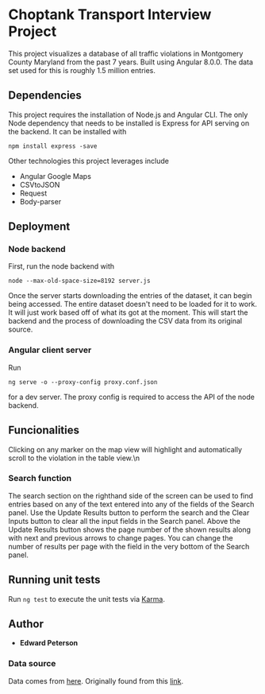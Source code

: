 # Choptank Transport Interview Project

This project visualizes a database of all traffic violations in Montgomery County Maryland from the past 7 years. Built using Angular 8.0.0. The data set used for this is roughly 1.5 million entries. 

## Dependencies
This project requires the installation of Node.js and Angular CLI.
The only Node dependency that needs to be installed is Express for API serving on the backend. It can be installed with 
```
npm install express -save
```
Other technologies this project leverages include
* Angular Google Maps
* CSVtoJSON
* Request
* Body-parser
## Deployment
### Node backend
First, run the node backend with 
```
node --max-old-space-size=8192 server.js
```
Once the server starts downloading the entries of the dataset, it can begin being accessed. The entire dataset doesn't need to be loaded for it to work. It will just work based off of what its got at the moment.
This will start the backend and the process of downloading the CSV data from its original source.
### Angular client server
Run
```
ng serve -o --proxy-config proxy.conf.json
```
for a dev server. The proxy config is required to access the API of the node backend.

## Funcionalities

Clicking on any marker on the map view will highlight and automatically scroll to the violation in the table view.\n

### Search function

The search section on the righthand side of the screen can be used to find entries based on any of the text entered into any of the fields of the Search panel.
Use the Update Results button to perform the search and the Clear Inputs button to clear all the input fields in the Search panel.
Above the Update Results button shows the page number of the shown results along with next and previous arrows to change pages.
You can change the number of results per page with the field in the very bottom of the Search panel. 

## Running unit tests

Run `ng test` to execute the unit tests via [Karma](https://karma-runner.github.io).


## Author
* **Edward Peterson**
### Data source

Data comes from [here](http://data.montgomerycountymd.gov/api/views/4mse-ku6q/rows.csv). Originally found from this [link](https://catalog.data.gov/dataset/traffic-violations-56dda).

